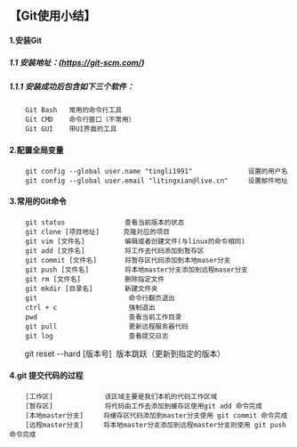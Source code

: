## 【Git使用小结】

#### 1.安装Git
##### 1.1 安装地址：(https://git-scm.com/)
##### 1.1.1 安装成功后包含如下三个软件：
        Git Bash   常用的命令行工具
        Git CMD    命令行窗口（不常用）
        Git GUI    带UI界面的工具

#### 2.配置全局变量
        git config --global user.name "tingli1991"              设置的用户名
        git config --global user.email "litingxian@live.cn"     设置邮件地址
        
#### 3.常用的Git命令
        git status               查看当前版本的状态  
        git clone [项目地址]      克隆对应的项目  
        git vim [文件名]          编辑或者创建文件(与linux的命令相同)  
        git add [文件名]          将工作去代码添加到暂存区  
        git commit [文件名]       将暂存区代码添加到本地maser分支  
        git push [文件名]         将本地master分支添加到远程maser分支  
        git rm [文件名]           删除指定文件  
        git mkdir [目录名]        新建文件夹
        git                       命令行翻页退出
        ctrl + c                  强制退出
        pwd                       查看当前工作目录
        git pull                  更新远程服务器代码
        git log                   查看提交日志
        git reset --hard [版本号]  版本跳跃（更新到指定的版本）
        
#### 4.git 提交代码的过程
        [工作区]             该区域主要是我们本机的代码工作区域
        [暂存区]             将代码由工作去添加到缓存区使用git add 命令完成
        [本地master分支]     将缓存区代码添加到master分支使用 git commit 命令完成
        [远程master分支]     将本地master分支添加到远程master分支则使用 git push 命令完成
